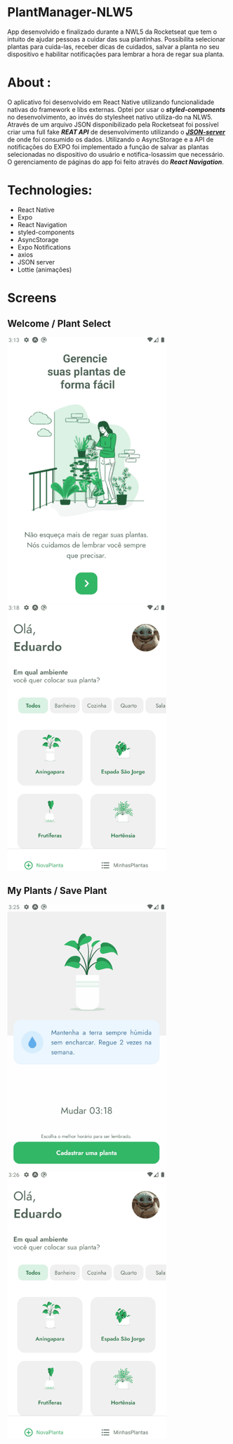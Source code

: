 # PlantManager-NLW5
App desenvolvido e finalizado durante a NWL5 da Rocketseat que tem o intuito de ajudar pessoas a cuidar das sua plantinhas. Possibilita selecionar plantas para cuida-las, 
receber dicas de cuidados, salvar a planta no seu dispositivo e habilitar notificações para lembrar a hora de regar sua planta.

# About :
O aplicativo foi desenvolvido em React Native utilizando funcionalidade nativas do framework e libs externas. Optei por usar o ***styled-components*** no desenvolvimento, ao invés
do stylesheet nativo utiliza-do na NLW5. Através de um arquivo JSON disponibilizado pela Rocketseat foi possível criar uma full fake ***REAT API*** de desenvolvimento 
utilizando o <a href="https://github.com/typicode/json-server">***JSON-server***<a/> de onde foi consumido os dados. Utilizando o AsyncStorage e a API de notificações 
do EXPO foi implementado a função de salvar as plantas selecionadas no dispositivo do usuário e notifica-losassim que necessário. O gerenciamento de páginas do app foi 
feito através do ***React Navigation***.

# Technologies:
- React Native
- Expo
- React Navigation
- styled-components
- AsyncStorage
- Expo Notifications
- axios
- JSON server
- Lottie (animações)

# Screens
## Welcome / Plant Select
![Welcome](./demo/plantmanager-Welcome.gif)
![PlantSelect](./demo/plantmanager-PlantSelect.gif)
## My Plants / Save Plant
![Myplants](./demo/plantmanager-SavePlant.gif)
![SavePlant](./demo/plantmanager-MyPlants.gif)
